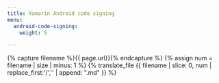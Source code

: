 ```yaml
---
title: Xamarin Android code signing
menu:
  android-code-signing:
    weight: 5

---
```

{% capture filename %}{{ page.url}}{% endcapture %}
{% assign num = filename | size | minus: 1 %}
{% translate_file {{ filename | slice: 0, num | replace_first:'/','' | append: ".md" }} %}